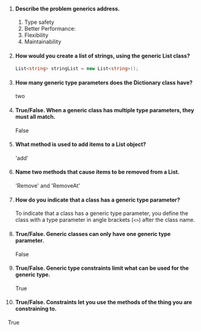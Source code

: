 1. #### Describe the problem generics address.

   1. Type safety
   2. Better Performance: 
   3. Flexibility 
   4. Maintainability

2. #### How would you create a list of strings, using the generic List class?

   ```C#
   List<string> stringList = new List<string>();
   ```

   

3. #### How many generic type parameters does the Dictionary class have?

   two

4. #### True/False. When a generic class has multiple type parameters, they must all match.

   False

5. #### What method is used to add items to a List object?

   'add'

6. #### Name two methods that cause items to be removed from a List.

   'Remove' and 'RemoveAt'

7. #### How do you indicate that a class has a generic type parameter?

   To indicate that a class has a generic type parameter, you define the class with a type parameter in angle brackets (`<>`) after the class name.

8. #### True/False. Generic classes can only have one generic type parameter.

   False

9. #### True/False. Generic type constraints limit what can be used for the generic type.

   True

10. #### True/False. Constraints let you use the methods of the thing you are constraining to.

​	True